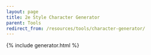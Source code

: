 ```yaml
---
layout: page
title: 2e Style Character Generator
parent: Tools
redirect_from: /resources/tools/character-generator/
---
```

{% include generator.html %}
